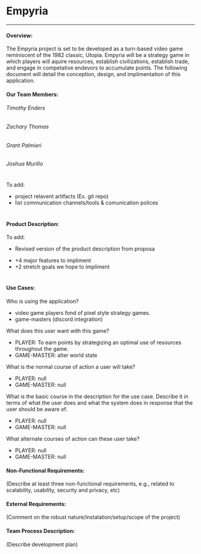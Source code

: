 # Empyria
___

#### Overview:
The Empyria project is set to be developed as a turn-based video game reminiscent of the 1982 classic, Utopia. Empyria will be a strategy game in which players will aquire resources, establish civilizations, establish trade, and engage in competative endevors to accumulate points. The following document will detail the conception, design, and implimentation of this application.

#### Our Team Members: 

###### Timothy Enders
###### Zachary Thomas
###### Grant Palmieri
###### Joshua Murillo
#
To add:
- project relavent artifacts (Ex. git repo)
- list communication channels/tools & comunication polices
#

#### Product Description:
To add:
- Revised version of the product description from proposa
 + +4 major features to impliment
 + +2 stretch goals we hope to impliment

#
#### Use Cases:
Who is using the application? 
- video game players fond of pixel style strategy games.
- game-masters (discord integration)

What does this user want with this game?
- PLAYER: To earn points by strategizing an optimal use of resources throughout the game.
- GAME-MASTER: alter world state

What is the normal course of action a user will take?
- PLAYER: null
- GAME-MASTER: null

What is the basic course in the description for the use case. Describe it in terms of what the user does and what the system does in response that the user should be aware of.
- PLAYER: null
- GAME-MASTER: null

What alternate courses of action can these user take?
- PLAYER: null
- GAME-MASTER: null

#### Non-Functional Requirements:
(Describe at least three non-functional requirements, e.g., related to scalability, usability, security and
privacy, etc)

#### External Requirements:
(Comment on the robust nature/instalation/setup/scope of the project)

#### Team Process Description:
(Describe development plan)
